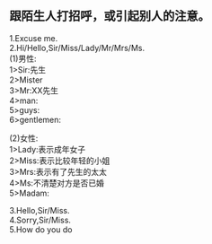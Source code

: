 ## 跟陌生人打招呼，或引起别人的注意。   
1.Excuse me.   
2.Hi/Hello,Sir/Miss/Lady/Mr/Mrs/Ms.   
  (1)男性:   
  	1>Sir:先生   
  	2>Mister   
  	3>Mr:XX先生   
  	4>man:   
  	5>guys:   
  	6>gentlemen:   

  (2)女性:   
  	1>Lady:表示成年女子   
  	2>Miss:表示比较年轻的小姐   
  	3>Mrs:表示有了先生的太太   
  	4>Ms:不清楚对方是否已婚   
  	5>Madam:   

3.Hello,Sir/Miss.   
4.Sorry,Sir/Miss.   
5.How do you do   
